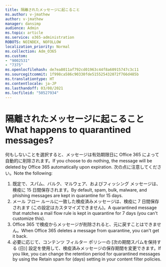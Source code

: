 ```yaml
---
title: 隔離されたメッセージに起こること
ms.author: v-jmathew
author: v-jmathew
manager: dansimp
audience: Admin
ms.topic: article
ms.service: o365-administration
ROBOTS: NOINDEX, NOFOLLOW
localization_priority: Normal
ms.collection: Adm_O365
ms.custom:
- "9002531"
- "7375"
ms.openlocfilehash: de7ea8011af792cd01963c44f8a60915747c3c11
ms.sourcegitcommit: 1f998ca586c90330fde515525432072f766d485b
ms.translationtype: HT
ms.contentlocale: ja-JP
ms.lasthandoff: 03/08/2021
ms.locfileid: "50527934"
---
```

# <a name="what-happens-to-quarantined-messages"></a><span data-ttu-id="25af9-102">隔離されたメッセージに起こること</span><span class="sxs-lookup"><span data-stu-id="25af9-102">What happens to quarantined messages?</span></span>

<span data-ttu-id="25af9-103">何もしないことを選択すると、メッセージは有効期限日に Office 365 によって自動的に削除されます。</span><span class="sxs-lookup"><span data-stu-id="25af9-103">If you choose to do nothing, the message will be deleted by Office 365 automatically upon expiration.</span></span> <span data-ttu-id="25af9-104">次の点に注意してください。</span><span class="sxs-lookup"><span data-stu-id="25af9-104">Note the following:</span></span>

1. <span data-ttu-id="25af9-105">既定で、スパム、バルク、マルウェア、およびフィッシング メッセージは、検疫に 15 日間保存されます。</span><span class="sxs-lookup"><span data-stu-id="25af9-105">By default, spam, bulk, malware, and phishing messages are kept in quarantine for 15 days.</span></span>
2. <span data-ttu-id="25af9-106">メール フロー ルールに一致した検疫済みメッセージは、検疫に 7 日間保存されます (この設定はカスタマイズできません)。</span><span class="sxs-lookup"><span data-stu-id="25af9-106">A quarantined message that matches a mail flow rule is kept in quarantine for 7 days (you can't customize this).</span></span>
3. <span data-ttu-id="25af9-107">Office 365 で検疫からメッセージが削除されると、元に戻すことはできません。</span><span class="sxs-lookup"><span data-stu-id="25af9-107">When Office 365 deletes a message from quarantine, you can't get it back.</span></span>
4. <span data-ttu-id="25af9-108">必要に応じて、コンテンツ フィルター ポリシーの [次の期間スパムを保持する (日)] 設定を使用して、検疫済みメッセージの保存期間を変更できます。</span><span class="sxs-lookup"><span data-stu-id="25af9-108">If you like, you can change the retention period for quarantined messages by using the Retain spam for (days) setting in your content filter policies.</span></span>
